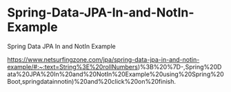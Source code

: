 # Spring-Data-JPA-In-and-NotIn-Example
Spring Data JPA In and NotIn Example

https://www.netsurfingzone.com/jpa/spring-data-jpa-in-and-notin-example/#:~:text=String%3E%20rollNumbers)%3B%20%7D-,Spring%20Data%20JPA%20In%20and%20NotIn%20Example%20using%20Spring%20Boot,springdatainnotin)%20and%20click%20on%20finish.
